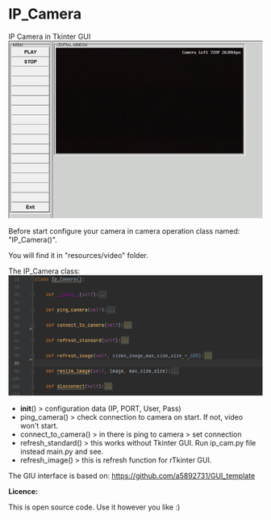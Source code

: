 # IP_Camera
IP Camera in Tkinter GUI
![img.png](info/screen.png)

Before start configure your camera in camera operation class named: "IP_Camera()".

You will find it in "resources/video" folder.

The IP_Camera class:
![img.png](info/camera_operation_class.png)
* __init__() > configuration data (IP, PORT, User, Pass)
* ping_camera() > check connection to camera on start. If not, video won't start.
* connect_to_camera() > in there is ping to camera > set connection
* refresh_standard() > this works without Tkinter GUI. Run ip_cam.py file instead main.py and see.
* refresh_image() > this is refresh function for rTkinter GUI.

The GIU interface is based on:
https://github.com/a5892731/GUI_template



**Licence:**

This is open source code. Use it however you like :)
